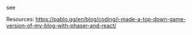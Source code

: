 see

Resources:
https://pablo.gg/en/blog/coding/i-made-a-top-down-game-version-of-my-blog-with-phaser-and-react/

